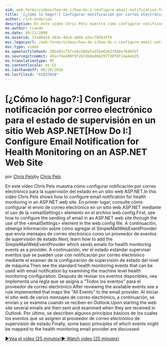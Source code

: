 ```yaml
---
uid: web-forms/videos/how-do-i/how-do-i-configure-email-notification-for-health-monitoring-on-an-aspnet-web-site
title: '[¿Cómo lo hago?:] Configurar notificación por correo electrónico para la supervisión de estado en un sitio Web ASP.NET | Microsoft Docs'
author: rick-anderson
description: En este vídeo Chris Pels muestra cómo configurar notificación por correo electrónico para la supervisión del estado en un sitio web ASP.NET. En primer lugar, consulte cómo configurar el envío de e...
ms.author: riande
ms.date: 09/11/2008
ms.assetid: 1fa884c0-582e-4dc6-abb6-a5ec70d43ffb
msc.legacyurl: /web-forms/videos/how-do-i/how-do-i-configure-email-notification-for-health-monitoring-on-an-aspnet-web-site
msc.type: video
ms.openlocfilehash: 205e02cf5fce8cd80afa15b462e3784be7b40fbf
ms.sourcegitcommit: 45ac74e400f9f2b7dbded66297730f6f14a4eb25
ms.translationtype: MT
ms.contentlocale: es-ES
ms.lasthandoff: 08/16/2018
ms.locfileid: "41837658"
---
```

<a name="how-do-i-configure-email-notification-for-health-monitoring-on-an-aspnet-web-site"></a><span data-ttu-id="27c04-104">[¿Cómo lo hago?:] Configurar notificación por correo electrónico para el estado de supervisión en un sitio Web ASP.NET</span><span class="sxs-lookup"><span data-stu-id="27c04-104">[How Do I:] Configure Email Notification for Health Monitoring on an ASP.NET Web Site</span></span>
====================
<span data-ttu-id="27c04-105">por [Chris Pels](https://twitter.com/chrispels)</span><span class="sxs-lookup"><span data-stu-id="27c04-105">by [Chris Pels](https://twitter.com/chrispels)</span></span>

<span data-ttu-id="27c04-106">En este vídeo Chris Pels muestra cómo configurar notificación por correo electrónico para la supervisión del estado en un sitio web ASP.NET.</span><span class="sxs-lookup"><span data-stu-id="27c04-106">In this video Chris Pels shows how to configure email notification for health monitoring in an ASP.NET web site.</span></span> <span data-ttu-id="27c04-107">En primer lugar, consulte cómo configurar el envío de correo electrónico en un sitio web ASP.NET mediante el uso de la &lt;emailSettings&gt; elemento en el archivo web.config.</span><span class="sxs-lookup"><span data-stu-id="27c04-107">First, see how to configure the sending of email in an ASP.NET web site through the use of the &lt;emailSettings&gt; element in the web.config file.</span></span> <span data-ttu-id="27c04-108">A continuación, obtenga información sobre cómo agregar el SimpleMailWebEventProvider que envía mensajes de correo electrónico como un proveedor de eventos de supervisión de estado.</span><span class="sxs-lookup"><span data-stu-id="27c04-108">Next, learn how to add the SimpleMailWebEventProvider which sends emails for health monitoring events as a provider.</span></span> <span data-ttu-id="27c04-109">A continuación, ver el estado estándar supervisar eventos que se pueden usar con notificación por correo electrónico mediante el examen de la configuración de supervisión de estado del nivel de máquina.</span><span class="sxs-lookup"><span data-stu-id="27c04-109">Then see the standard health monitoring events that can be used with email notification by examining the machine level health monitoring configuration.</span></span> <span data-ttu-id="27c04-110">Después de revisar los eventos disponibles, vea implementa una regla que se asigna a "Todos los eventos" para el proveedor de correo electrónico.</span><span class="sxs-lookup"><span data-stu-id="27c04-110">After reviewing the available events see a rule implemented that maps the "All Events" to the email provider.</span></span> <span data-ttu-id="27c04-111">Al iniciar el sitio web de varios mensajes de correo electrónico, a continuación, se envían y se examina cuando se reciben en Outlook.</span><span class="sxs-lookup"><span data-stu-id="27c04-111">Upon starting the web site several emails are then sent and examined when they are received in Outlook.</span></span> <span data-ttu-id="27c04-112">Por último, se describen algunos principios básicos de los cuales los eventos que se asignen al proveedor de correo electrónico de supervisión de estado.</span><span class="sxs-lookup"><span data-stu-id="27c04-112">Finally, some basic principles of which events might be mapped to the health monitoring email provider are discussed.</span></span>

[<span data-ttu-id="27c04-113">&#9654;Vea el vídeo (25 minutos)</span><span class="sxs-lookup"><span data-stu-id="27c04-113">&#9654; Watch video (25 minutes)</span></span>](https://channel9.msdn.com/Blogs/ASP-NET-Site-Videos/how-do-i-configure-email-notification-for-health-monitoring-on-an-aspnet-web-site)
